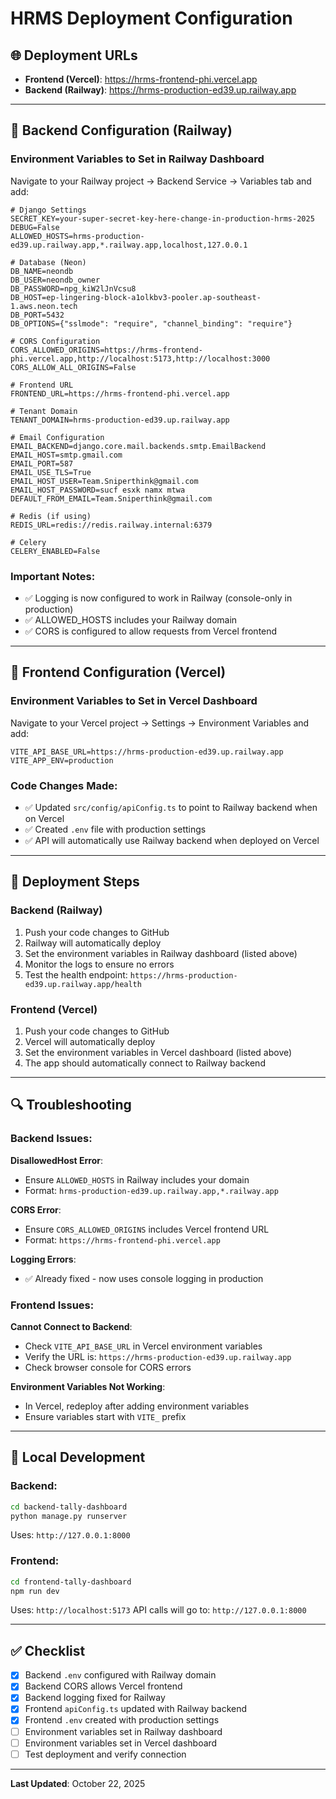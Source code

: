# HRMS Deployment Configuration

## 🌐 Deployment URLs

- **Frontend (Vercel)**: https://hrms-frontend-phi.vercel.app
- **Backend (Railway)**: https://hrms-production-ed39.up.railway.app

---

## 🔧 Backend Configuration (Railway)

### Environment Variables to Set in Railway Dashboard

Navigate to your Railway project → Backend Service → Variables tab and add:

```env
# Django Settings
SECRET_KEY=your-super-secret-key-here-change-in-production-hrms-2025
DEBUG=False
ALLOWED_HOSTS=hrms-production-ed39.up.railway.app,*.railway.app,localhost,127.0.0.1

# Database (Neon)
DB_NAME=neondb
DB_USER=neondb_owner
DB_PASSWORD=npg_kiW2lJnVcsu8
DB_HOST=ep-lingering-block-a1olkbv3-pooler.ap-southeast-1.aws.neon.tech
DB_PORT=5432
DB_OPTIONS={"sslmode": "require", "channel_binding": "require"}

# CORS Configuration
CORS_ALLOWED_ORIGINS=https://hrms-frontend-phi.vercel.app,http://localhost:5173,http://localhost:3000
CORS_ALLOW_ALL_ORIGINS=False

# Frontend URL
FRONTEND_URL=https://hrms-frontend-phi.vercel.app

# Tenant Domain
TENANT_DOMAIN=hrms-production-ed39.up.railway.app

# Email Configuration
EMAIL_BACKEND=django.core.mail.backends.smtp.EmailBackend
EMAIL_HOST=smtp.gmail.com
EMAIL_PORT=587
EMAIL_USE_TLS=True
EMAIL_HOST_USER=Team.Sniperthink@gmail.com
EMAIL_HOST_PASSWORD=sucf esxk namx mtwa
DEFAULT_FROM_EMAIL=Team.Sniperthink@gmail.com

# Redis (if using)
REDIS_URL=redis://redis.railway.internal:6379

# Celery
CELERY_ENABLED=False
```

### Important Notes:
- ✅ Logging is now configured to work in Railway (console-only in production)
- ✅ ALLOWED_HOSTS includes your Railway domain
- ✅ CORS is configured to allow requests from Vercel frontend

---

## 🎨 Frontend Configuration (Vercel)

### Environment Variables to Set in Vercel Dashboard

Navigate to your Vercel project → Settings → Environment Variables and add:

```env
VITE_API_BASE_URL=https://hrms-production-ed39.up.railway.app
VITE_APP_ENV=production
```

### Code Changes Made:
- ✅ Updated `src/config/apiConfig.ts` to point to Railway backend when on Vercel
- ✅ Created `.env` file with production settings
- ✅ API will automatically use Railway backend when deployed on Vercel

---

## 🚀 Deployment Steps

### Backend (Railway)
1. Push your code changes to GitHub
2. Railway will automatically deploy
3. Set the environment variables in Railway dashboard (listed above)
4. Monitor the logs to ensure no errors
5. Test the health endpoint: `https://hrms-production-ed39.up.railway.app/health`

### Frontend (Vercel)
1. Push your code changes to GitHub
2. Vercel will automatically deploy
3. Set the environment variables in Vercel dashboard (listed above)
4. The app should automatically connect to Railway backend

---

## 🔍 Troubleshooting

### Backend Issues:

**DisallowedHost Error**:
- Ensure `ALLOWED_HOSTS` in Railway includes your domain
- Format: `hrms-production-ed39.up.railway.app,*.railway.app`

**CORS Error**:
- Ensure `CORS_ALLOWED_ORIGINS` includes Vercel frontend URL
- Format: `https://hrms-frontend-phi.vercel.app`

**Logging Errors**:
- ✅ Already fixed - now uses console logging in production

### Frontend Issues:

**Cannot Connect to Backend**:
- Check `VITE_API_BASE_URL` in Vercel environment variables
- Verify the URL is: `https://hrms-production-ed39.up.railway.app`
- Check browser console for CORS errors

**Environment Variables Not Working**:
- In Vercel, redeploy after adding environment variables
- Ensure variables start with `VITE_` prefix

---

## 📝 Local Development

### Backend:
```bash
cd backend-tally-dashboard
python manage.py runserver
```
Uses: `http://127.0.0.1:8000`

### Frontend:
```bash
cd frontend-tally-dashboard
npm run dev
```
Uses: `http://localhost:5173`
API calls will go to: `http://127.0.0.1:8000`

---

## ✅ Checklist

- [x] Backend `.env` configured with Railway domain
- [x] Backend CORS allows Vercel frontend
- [x] Backend logging fixed for Railway
- [x] Frontend `apiConfig.ts` updated with Railway backend
- [x] Frontend `.env` created with production settings
- [ ] Environment variables set in Railway dashboard
- [ ] Environment variables set in Vercel dashboard
- [ ] Test deployment and verify connection

---

**Last Updated**: October 22, 2025
